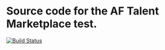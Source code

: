 # Source code for the AF Talent Marketplace test. 

[![Build Status](https://travis-ci.org/jlepird/next-gen-assignments.png)](https://travis-ci.org/jlepird/next-gen-assignments)
